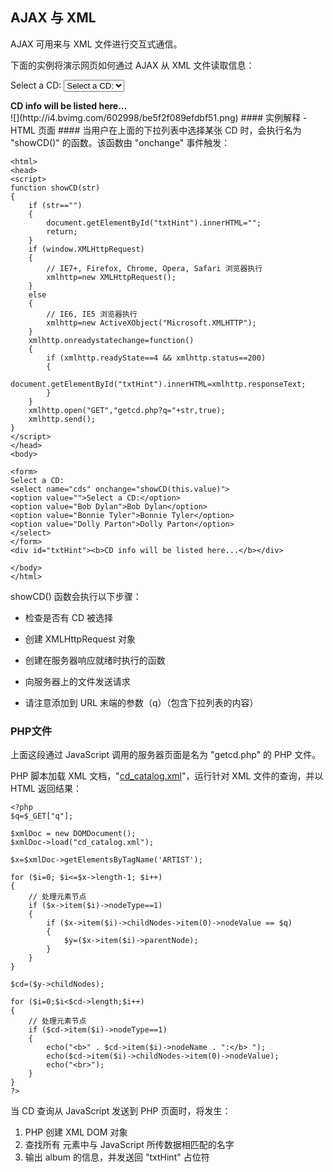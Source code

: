 ## AJAX 与 XML ##
AJAX 可用来与 XML 文件进行交互式通信。

下面的实例将演示网页如何通过 AJAX 从 XML 文件读取信息：
<html>
<head>

</head>
<body>

<form>
Select a CD:
<select name="cds" onchange="showCD(this.value)">
<option value="">Select a CD:</option>
<option value="Bob Dylan">Bob Dylan</option>
<option value="Bonnie Tyler">Bonnie Tyler</option>
<option value="Dolly Parton">Dolly Parton</option>
</select>
</form>
<div id="txtHint"><b>CD info will be listed here...</b></div>

</body>
</html>
![](http://i4.bvimg.com/602998/be5f2f089efdbf51.png)
#### 实例解释 - HTML 页面 ####
当用户在上面的下拉列表中选择某张 CD 时，会执行名为 "showCD()" 的函数。该函数由 "onchange" 事件触发：

	<html>
	<head>
	<script>
	function showCD(str)
	{
	    if (str=="")
	    {
	        document.getElementById("txtHint").innerHTML="";
	        return;
	    } 
	    if (window.XMLHttpRequest)
	    {
	        // IE7+, Firefox, Chrome, Opera, Safari 浏览器执行
	        xmlhttp=new XMLHttpRequest();
	    }
	    else
	    {
	        // IE6, IE5 浏览器执行
	        xmlhttp=new ActiveXObject("Microsoft.XMLHTTP");
	    }
	    xmlhttp.onreadystatechange=function()
	    {
	        if (xmlhttp.readyState==4 && xmlhttp.status==200)
	        {
	            document.getElementById("txtHint").innerHTML=xmlhttp.responseText;
	        }
	    }
	    xmlhttp.open("GET","getcd.php?q="+str,true);
	    xmlhttp.send();
	}
	</script>
	</head>
	<body>
	
	<form>
	Select a CD:
	<select name="cds" onchange="showCD(this.value)">
	<option value="">Select a CD:</option>
	<option value="Bob Dylan">Bob Dylan</option>
	<option value="Bonnie Tyler">Bonnie Tyler</option>
	<option value="Dolly Parton">Dolly Parton</option>
	</select>
	</form>
	<div id="txtHint"><b>CD info will be listed here...</b></div>
	
	</body>
	</html>

showCD() 函数会执行以下步骤：

- 检查是否有 CD 被选择

- 创建 XMLHttpRequest 对象

- 创建在服务器响应就绪时执行的函数

- 向服务器上的文件发送请求

- 请注意添加到 URL 末端的参数（q）（包含下拉列表的内容）

### PHP文件 ###
上面这段通过 JavaScript 调用的服务器页面是名为 "getcd.php" 的 PHP 文件。

PHP 脚本加载 XML 文档，"[cd_catalog.xml](http://www.runoob.com/try/demo_source/cd_catalog.xml)"，运行针对 XML 文件的查询，并以 HTML 返回结果：

	<?php
	$q=$_GET["q"];
	
	$xmlDoc = new DOMDocument();
	$xmlDoc->load("cd_catalog.xml");
	
	$x=$xmlDoc->getElementsByTagName('ARTIST');
	
	for ($i=0; $i<=$x->length-1; $i++)
	{
	    // 处理元素节点
	    if ($x->item($i)->nodeType==1)
	    {
	        if ($x->item($i)->childNodes->item(0)->nodeValue == $q)
	        {
	            $y=($x->item($i)->parentNode);
	        }
	    }
	}
	
	$cd=($y->childNodes);
	
	for ($i=0;$i<$cd->length;$i++)
	{ 
	    // 处理元素节点
	    if ($cd->item($i)->nodeType==1)
	    {
	        echo("<b>" . $cd->item($i)->nodeName . ":</b> ");
	        echo($cd->item($i)->childNodes->item(0)->nodeValue);
	        echo("<br>");
	    }
	}
	?>

当 CD 查询从 JavaScript 发送到 PHP 页面时，将发生：

1. PHP 创建 XML DOM 对象
1. 查找所有 <artist> 元素中与 JavaScript 所传数据相匹配的名字
1. 输出 album 的信息，并发送回 "txtHint" 占位符